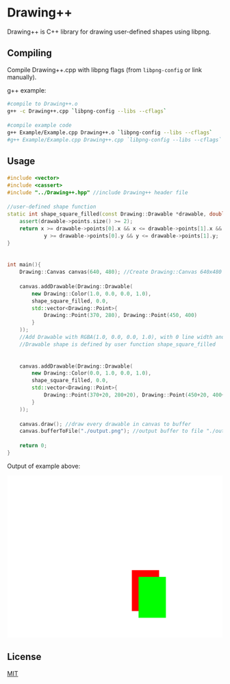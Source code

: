 # Drawing++

Drawing++ is C++ library for drawing user-defined shapes using libpng.

## Compiling

Compile Drawing++.cpp with libpng flags (from `libpng-config` or link manually).

g++ example:
```sh
#compile to Drawing++.o
g++ -c Drawing++.cpp `libpng-config --libs --cflags`

#compile example code
g++ Example/Example.cpp Drawing++.o `libpng-config --libs --cflags`
#g++ Example/Example.cpp Drawing++.cpp `libpng-config --libs --cflags`
```

## Usage

```c++
#include <vector>
#include <cassert>
#include "../Drawing++.hpp" //include Drawing++ header file

//user-defined shape function
static int shape_square_filled(const Drawing::Drawable *drawable, double x, double y){
    assert(drawable->points.size() >= 2);
    return x >= drawable->points[0].x && x <= drawable->points[1].x &&
            y >= drawable->points[0].y && y <= drawable->points[1].y;
}


int main(){
    Drawing::Canvas canvas(640, 480); //Create Drawing::Canvas 640x480 size
    
    canvas.addDrawable(Drawing::Drawable(
        new Drawing::Color(1.0, 0.0, 0.0, 1.0),
        shape_square_filled, 0.0,
        std::vector<Drawing::Point>{ 
            Drawing::Point(370, 280), Drawing::Point(450, 400) 
        }
    )); 
    //Add Drawable with RGBA(1.0, 0.0, 0.0, 1.0), with 0 line width and vector of two points.
    //Drawable shape is defined by user function shape_square_filled


    canvas.addDrawable(Drawing::Drawable(
        new Drawing::Color(0.0, 1.0, 0.0, 1.0),
        shape_square_filled, 0.0,
        std::vector<Drawing::Point>{ 
            Drawing::Point(370+20, 280+20), Drawing::Point(450+20, 400+20) 
        }
    )); 

    canvas.draw(); //draw every drawable in canvas to buffer
    canvas.bufferToFile("./output.png"); //output buffer to file "./output.png"
    
    return 0;
}
```

Output of example above:

![output image](Example/output.png)

## License
[MIT](https://choosealicense.com/licenses/mit/)
